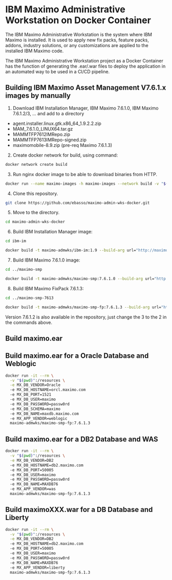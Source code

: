 # IBM Maximo Administrative Workstation on Docker Container

The IBM Maximo Administrative Workstation is the system where IBM Maximo is installed. It is used to apply new fix packs, feature packs, addons, industry solutions, or any customizations are applied to the installed IBM Maximo code. 

The IBM Maximo Administrative Workstation project as a Docker Container has the function of generating the .ear/.war files to deploy the application in an automated way to be used in a CI/CD pipeline.


## Building IBM Maximo Asset Management V7.6.1.x images by manually

1. Download IBM Installation Manager, IBM Maximo 7.6.1.0, IBM Maximo 7.6.1.2/3, ... and add to a directory

* agent.installer.linux.gtk.x86_64_1.9.2.2.zip
* MAM_7.6.1.0_LINUX64.tar.gz
* MAMMTFP7612IMRepo.zip
* MAMMTFP7613IMRepo-signed.zip
* maximomobile-8.9.zip (pre-req Maximo 7.6.1.3)

2. Create docker network for build, using command:
```bash
docker network create build
```

3. Run nginx docker image to be able to download binaries from HTTP.
```bash
docker run --name maximo-images -h maximo-images --network build -v "$(pwd)":/usr/share/nginx/html:ro -d nginx
```

4. Clone this repository.
```bash
git clone https://github.com/ebasso/maximo-admin-wks-docker.git
```

5. Move to the directory.
```bash
cd maximo-admin-wks-docker
```

6. Build IBM Installation Manager image:
```bash
cd ibm-im

docker build -t maximo-admwks/ibm-im:1.9 --build-arg url="http://maximo-images" --network build  .
```

7. Build IBM Maximo 7.6.1.0 image:
```bash
cd ../maximo-smp

docker build -t maximo-admwks/maximo-smp:7.6.1.0 --build-arg url="http://maximo-images" --network build  .
```

8. Build IBM Maximo FixPack 7.6.1.3:
```bash
cd ../maximo-smp-7613

docker build -t maximo-admwks/maximo-smp-fp:7.6.1.3 --build-arg url="http://maximo-images" --network build  .
```

Version 7.6.1.2 is also available in the repository, just change the 3 to the 2 in the commands above.


## Build maximo.ear

## Build maximo.ear for a Oracle Database and Weblogic

```bash
docker run -it --rm \
  -v "$(pwd)":/resources \
  -e MX_DB_VENDOR=Oracle
  -e MX_DB_HOSTNAME=orcl.maximo.com
  -e MX_DB_PORT=1521
  -e MX_DB_USER=maximo
  -e MX_DB_PASSWORD=passw0rd
  -e MX_DB_SCHEMA=maximo
  -e MX_DB_NAME=maxdb.maximo.com
  -e MX_APP_VENDOR=weblogic
  maximo-admwks/maximo-smp-fp:7.6.1.3
```

## Build maximo.ear for a DB2 Database and WAS

```bash
docker run -it --rm \
  -v "$(pwd)":/resources \
  -e MX_DB_VENDOR=DB2
  -e MX_DB_HOSTNAME=db2.maximo.com
  -e MX_DB_PORT=50005
  -e MX_DB_USER=maximo
  -e MX_DB_PASSWORD=passw0rd
  -e MX_DB_NAME=MAXDB76
  -e MX_APP_VENDOR=was
  maximo-admwks/maximo-smp-fp:7.6.1.3
```

## Build maximoXXX.war for a DB Database and Liberty

```bash
docker run -it --rm \
  -v "$(pwd)":/resources \
  -e MX_DB_VENDOR=DB2
  -e MX_DB_HOSTNAME=db2.maximo.com
  -e MX_DB_PORT=50005
  -e MX_DB_USER=maximo
  -e MX_DB_PASSWORD=passw0rd
  -e MX_DB_NAME=MAXDB76
  -e MX_APP_VENDOR=liberty
  maximo-admwks/maximo-smp-fp:7.6.1.3
```

